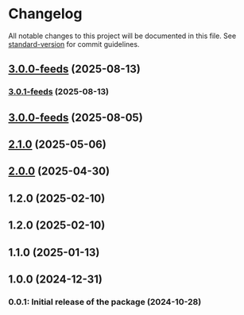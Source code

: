 # Changelog

All notable changes to this project will be documented in this file. See [standard-version](https://github.com/conventional-changelog/standard-version) for commit guidelines.

## [3.0.0-feeds](https://github.com/GetStream/getstream-go/compare/v3.0.1...v3.0.0-feeds) (2025-08-13)

### [3.0.1-feeds](https://github.com/GetStream/getstream-go/compare/v3.0.0...v3.0.1-feeds) (2025-08-13)

## [3.0.0-feeds](https://github.com/GetStream/getstream-go/compare/v3.0.1-feeds...v3.0.0-feeds) (2025-08-05)

## [2.1.0](https://github.com/GetStream/getstream-go/compare/v1.2.0...v2.1.0) (2025-05-06)

## [2.0.0](https://github.com/GetStream/getstream-go/compare/v1.2.0...v2.0.0) (2025-04-30)

## 1.2.0 (2025-02-10)

## 1.2.0 (2025-02-10)

## 1.1.0 (2025-01-13)

## 1.0.0 (2024-12-31)

### 0.0.1: Initial release of the package (2024-10-28)
